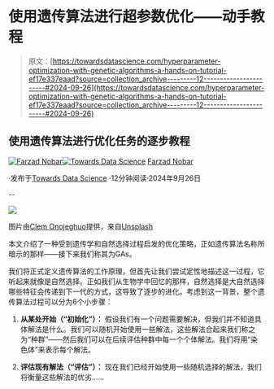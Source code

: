 # 使用遗传算法进行超参数优化——动手教程

> 原文：[https://towardsdatascience.com/hyperparameter-optimization-with-genetic-algorithms-a-hands-on-tutorial-ef17e337eaad?source=collection_archive---------12-----------------------#2024-09-26](https://towardsdatascience.com/hyperparameter-optimization-with-genetic-algorithms-a-hands-on-tutorial-ef17e337eaad?source=collection_archive---------12-----------------------#2024-09-26)

## 使用遗传算法进行优化任务的逐步教程

[](https://medium.com/@fmnobar?source=post_page---byline--ef17e337eaad--------------------------------)[![Farzad Nobar](../Images/2d75209693b712300e6f0796bd2487d0.png)](https://medium.com/@fmnobar?source=post_page---byline--ef17e337eaad--------------------------------)[](https://towardsdatascience.com/?source=post_page---byline--ef17e337eaad--------------------------------)[![Towards Data Science](../Images/a6ff2676ffcc0c7aad8aaf1d79379785.png)](https://towardsdatascience.com/?source=post_page---byline--ef17e337eaad--------------------------------) [Farzad Nobar](https://medium.com/@fmnobar?source=post_page---byline--ef17e337eaad--------------------------------)

·发布于[Towards Data Science](https://towardsdatascience.com/?source=post_page---byline--ef17e337eaad--------------------------------) ·12分钟阅读·2024年9月26日

--

![](../Images/92cc1e4aec9bf115850038d3a2921897.png)

图片由[Clem Onojeghuo](https://unsplash.com/@clemono?utm_content=creditCopyText&utm_medium=referral&utm_source=unsplash)提供，来自[Unsplash](https://unsplash.com/photos/person-playing-brown-violin-Sgthj0HW6ec?utm_content=creditCopyText&utm_medium=referral&utm_source=unsplash)

本文介绍了一种受到遗传学和自然选择过程启发的优化策略，正如遗传算法名称所暗示的那样——接下来我们称其为GAs。

我们将正式定义遗传算法的工作原理，但首先让我们尝试定性地描述这一过程，它听起来就像是自然选择。正如我们从生物学中回忆的那样，自然选择是大自然选择哪些特征会传递到下一代的方式，这导致了逐步的进化。考虑到这一背景，整个遗传算法过程可以分为6个小步骤：

1.  **从某处开始（“初始化”）：** 假设我们有一个问题需要解决，但我们并不知道具体解法是什么。我们可以随机开始使用一些解法，这些解法合起来我们称之为“种群”——然后我们可以在后续评估种群中每一个个体解法。我们将用“染色体”来表示每个解法。

1.  **评估现有解法（“评估”）：** 现在我们已经开始使用一些随机选择的解法，我们将衡量这些解法的优劣……
